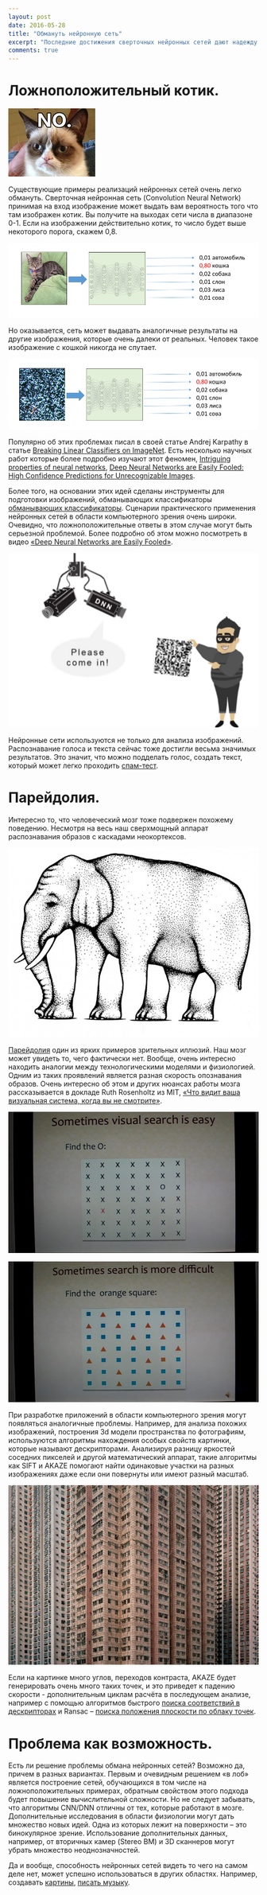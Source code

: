 ```yaml
---
layout: post
date: 2016-05-28
title: "Обмануть нейронную сеть"
excerpt: "Последние достижения сверточных нейронных сетей дают надежду на решение самых разных задач, например, по распознаванию визуальных образов. Полученные результаты в том числе означают, что используемые модели, имея общий фундамент, отличаются от тех, которые работают в человеческом мозге."
comments: true
---
```

# Ложноположительный котик.

![Grumpy](/assets/grumpy.jpg)

Существующие примеры реализаций нейронных сетей очень легко обмануть. Сверточная нейронная сеть (Convolution Neural Network) принимая на вход изображение может выдать вам вероятность того что там изображен котик. Вы получите на выходах сети числа в диапазоне 0-1. Если на изображении действительно котик, то число будет выше некоторого порога, скажем 0,8. 

![input](/assets/input1.png)

Но оказывается, сеть может выдавать аналогичные результаты на другие изображения, которые очень далеки от реальных. 
Человек такое изображение с кошкой никогда не спутает.
 
![input](/assets/input2.png)

Популярно об этих проблемах писал в своей статье Andrej Karpathy 
 в статье [Breaking Linear Classifiers on ImageNet](http://karpathy.github.io/2015/03/30/breaking-convnets/). 
Есть несколько научных работ которые более подробно изучают этот феномен, 
 [Intriguing properties of neural networks](http://arxiv.org/pdf/1312.6199v1.pdf), 
 [Deep Neural Networks are Easily Fooled: High Confidence Predictions for Unrecognizable Images](https://arxiv.org/abs/1412.1897).

Более того, на основании этих идей сделаны инструменты для подготовки изображений, обманывающих классификаторы 
[обманывающих классификаторы](https://github.com/Evolving-AI-Lab/fooling).
Сценарии практического применения нейронных сетей в области компьютерного зрения очень широки. Очевидно, что ложноположительные ответы в 
этом случае могут быть серьезной проблемой.  Более подробно об этом можно посмотреть в видео 
[«Deep Neural Networks are Easily Fooled»](https://www.youtube.com/watch?v=M2IebCN9Ht4).

![fool](/assets/fool.png) 

Нейронные сети используются не только для анализа изображений. Распознавание голоса и текста сейчас тоже достигли весьма значимых результатов. 
Это значит, что можно подделать голос, создать текст, который может легко проходить [спам-тест](http://dmandreev.github.io/2016/03/05/torch7-windows).

# Парейдолия.

Интересно то, что человеческий мозг тоже подвержен похожему поведению. Несмотря на весь наш сверхмощный аппарат распознавания образов с 
каскадами неокортексов.

![elephant](/assets/elephant.jpg) 

[Парейдолия](https://ru.wikipedia.org/wiki/Парейдолия) один из ярких примеров зрительных иллюзий. Наш мозг может увидеть то, чего фактически нет.
Вообще, очень интересно находить аналогии между технологическими моделями и физиологией. Одним из таких проявлений является разная скорость опознавания образов. Очень интересно об этом и других нюансах работы мозга 
рассказывается в докладе Ruth Rosenholtz из MIT, [«Что видит ваша визуальная система, когда вы не смотрите»](https://www.youtube.com/watch?v=nrRrTJRB7Bg).

 
![fast](/assets/sshot1.jpg)

![slow](/assets/sshot2.jpg)
 

При разработке приложений в области компьютерного зрения могут появляться аналогичные проблемы. Например, для анализа похожих изображений, 
построения 3d модели пространства по фотографиям, используются алгоритмы нахождения особых свойств картинки, которые называют дескрипторами. Анализируя разницу яркостей соседних пикселей и другой математический аппарат, 
такие алгоритмы как SIFT и AKAZE помогают найти одинаковые участки на разных изображениях даже если 
они повернуты или имеют разный масштаб.

![aggressive field](/assets/aggfield.jpg)
 
Если на картинке много углов, переходов контраста,  AKAZE будет генерировать очень много таких точек, 
и это приведет к падению скорости - дополнительным циклам расчёта в последующем анализе, например с 
помощью алгоритмов быстрого [поиска соответствий в дескрипторах](http://docs.opencv.org/3.0-beta/modules/features2d/doc/common_interfaces_of_descriptor_matchers.html)
 и  Ransac – [поиска положения плоскости по облаку точек](http://docs.opencv.org/2.4/modules/calib3d/doc/camera_calibration_and_3d_reconstruction.html).
 
# Проблема как возможность.

Есть ли решение проблемы обмана нейронных сетей? Возможно да, причем в разных вариантах. Первым и очевидным решением «в лоб» 
является построение сетей, обучающихся в том числе на ложноположительных примерах, обратным свойством этого подхода будет 
повышение вычислительной сложности. Но не следует забывать, что алгоритмы CNN/DNN отличны от тех, которые работают в мозге. Дополнительные исследования в области физиологии могут дать множество новых идей. Одна из которых лежит на поверхности – это бинокулярное зрение. 
Использование дополнительных данных, например, от вторичных камер (Stereo BM) и 3D сканнеров могут убрать множество неоднозначностей.

Да и вообще, способность нейронных сетей видеть то чего на самом деле нет, может успешно использоваться в других областях. 
Например, создавать [картины](https://deepart.io), [писать музыку](http://web.mit.edu/felixsun/www/neural-music.html).
  

